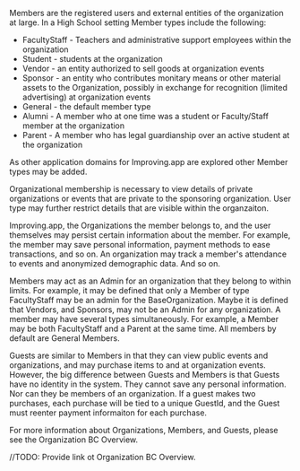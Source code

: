 Members are the registered users and external entities of the organization at large. In a High School setting Member types include the following:
* FacultyStaff - Teachers and administrative support employees within the organization
* Student - students at the organization
* Vendor - an entity authorized to sell goods at organization events
* Sponsor - an entity who contributes monitary means or other material assets to the Organization, possibly in exchange for recognition (limited advertising) at organization events
* General - the default member type
* Alumni - A member who at one time was a student or Faculty/Staff member at the organization
* Parent - A member who has legal guardianship over an active student at the organization

As other application domains for Improving.app are explored other Member types may be added.

Organizational membership is necessary to view details of private organizations or events that are private to the sponsoring organization. User type may further restrict details that are visible within the organzaiton.

Improving.app, the Organizations the member belongs to, and the user themselves may persist certain information about the member. For example, the member may save personal information, payment methods to ease transactions, and so on. An organization may track a member's attendance to events and anonymized demographic data. And so on.

Members may act as an Admin for an organization that they belong to within limits. For example, it may be defined that only a Member of type FacultyStaff may be an admin for the BaseOrganization. Maybe it is defined that Vendors, and Sponsors, may not be an Admin for any organization. A member may have several types simultaneously. For example, a Member may be both FacultyStaff and a Parent at the same time. All members by default are General Members.

Guests are similar to Members in that they can view public events and organizations, and may purchase items to and at organization events. However, the big difference between Guests and Members is that Guests have no identity in the system. They cannot save any personal information. Nor can they be members of an organization. If a guest makes two purchases, each purchase will be tied to a unique GuestId, and the Guest must reenter payment informaiton for each purchase. 

For more information about Organizations, Members, and Guests, please see the Organization BC Overview.

//TODO: Provide link ot Organization BC Overview.